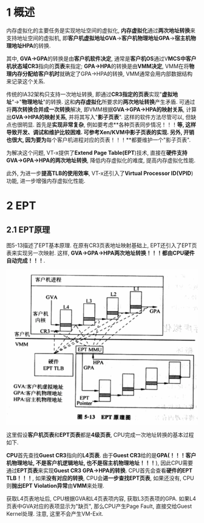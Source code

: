 # 1 概述

内存虚拟化的主要任务是实现地址空间的虚拟化, **内存虚拟化**通过**两次地址转换**来支持地址空间的虚拟机, 即**客户机虚拟地址GVA**→**客户机物理地址GPA**→**宿主机物理地址HPA**的转换. 

其中, **GVA→GPA**的转换是由**客户机软件决定**, 通常是**客户机OS**通过V**MCS中客户机状态域CR3**指向的**页表**来指定; **GPA→HPA**的转换是由**VMM决定**, VMM在将**物理内存分配给客户机时**就确定了GPA→HPA的转换, VMM通常会用内部数据结构来记录这个关系.

传统的IA32架构只支持一次地址转换, 即通过**CR3指定的页表**实现"**虚拟地址**"→"**物理地址**"的转换. 这和**内存虚拟化**所要求的**两次地址转换**产生矛盾. 可通过将**两次转换合并成一次转换**解决, 即VMM根据**GVA→GPA→HPA的映射关系**, 计算出**GVA→HPA的映射关系**, 并将其写入"**影子页表**". 这样的软件方法尽管可以, 但缺点也很明显. 首先是**实现非常复杂**, 例如要考虑**各种页表同步情况！！！**等, 这样导致开发、调试和维护比较困难. 可参考Xen/KVM中影子页表的实现. 另外, **开销也很大**, 因为要为**每个客户机进程对应的页表！！！**都要维护一个"影子页表".

为解决这个问题, VT\-x提供了**Extend Page Table(EPT**)技术, 直接在**硬件支持GVA→GPA→HPA的两次地址转换**, 降低内存虚拟化的难度, 提高内存虚拟化性能.

此外, 为进一步**提高TLB的使用效率**, VT\-x还引入了**Virtual Processor ID(VPID**)功能, 进一步增强内存虚拟化性能.

# 2 EPT

## 2.1 EPT原理

图5\-13描述了EPT基本原理. 在原有CR3页表地址映射基础上, EPT还引入了EPT页表来实现另一次映射. 这样, **GVA→GPA→HPA两次地址转换！！！**都由**CPU硬件自动完成！！！**.

![config](./images/20.png)

这里假设**客户机页表**和**EPT页表**都是**4级页表**, CPU完成一次地址转换的基本过程如下.

**CPU**首先查找**Guest CR3**指向的**L4页表**. 由于**Guest CR3**给的是**GPA(！！！客户机物理地址, 不是客户机逻辑地址, 也不是宿主机物理地址！！！**), 因此CPU需要通过**EPT页表**来实现**Guest CR3 GPA→HPA的转换**. CPU首先会查看**硬件的EPT TLB！！！**, 如果**没有对应的转换**, CPU会**进一步查找EPT页表**, 如果还没有, CPU则**抛出EPT Violation异常**由**VMM**来处理.

获取L4页表地址后, CPU根据GVA和L4页表项内容, 获取L3页表项的GPA. 如果L4页表中GVA对应的表项显示为"缺页", 那么CPU产生Page Fault, 直接交给Guest Kernel处理. 注意, 这里不会产生VM\-Exit. 